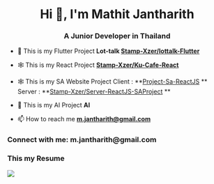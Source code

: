 <h1 align="center">Hi 👋, I'm Mathit Jantharith</h1>
<h3 align="center">A Junior Developer in Thailand</h3>

- 📱 This is my Flutter Project **Lot-talk [Stamp-Xzer/lottalk-Flutter](https://github.com/Stamp-Xzer/lottalk-Flutter)**

- 🕸 This is my React Project **[Stamp-Xzer/Ku-Cafe-React](https://github.com/Stamp-Xzer/Ku-Cafe-ReactJS)**

- 🕸 This is my SA Website Project Client : **[Project-Sa-ReactJS](https://github.com/Stamp-Xzer/Project-Sa-ReactJS.git)  **  Server : **[Stamp-Xzer/Server-ReactJS-SAProject](https://github.com/Stamp-Xzer/Server-ReactJS-SAProject.git)  **

- 🤝 This is my AI Project **AI**

- 📫 How to reach me **m.jantharith@gmail.com**

<h3 align="left" style="font-weight=bold">Connect with me: m.jantharith@gmail.com </h3>
<h3 align="left" style="font-weight=bold">This my Resume </h3>
<img src="https://media.discordapp.net/attachments/953603959162011651/1204525519551332372/Mathit_Jantharith_1.png?ex=65d50cce&is=65c297ce&hm=3b8b2e6a4793432c9b838e67f902311e169025ae0426656af15c0c1cc2adb1f7&=&format=webp&quality=lossless&width=724&height=900">

